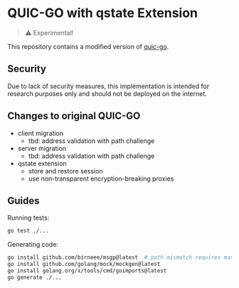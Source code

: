 # QUIC-GO with qstate Extension

> :warning: Experimental!

This repository contains a modified version of [quic-go](https://github.com/quic-go/quic-go).

## Security
Due to lack of security measures, this implementation is intended for research purposes only and should not be deployed on the internet.

## Changes to original QUIC-GO
- client migration
  - tbd: address validation with path challenge
- server migration
  - tbd: address validation with path challenge
- qstate extension
  - store and restore session
  - use non-transparent encryption-breaking proxies

## Guides

Running tests:
```bash
go test ./...
```

Generating code:
```bash
go install github.com/birneee/msgp@latest  # path mismatch requires manual git clone and go install
go install github.com/golang/mock/mockgen@latest
go install golang.org/x/tools/cmd/goimports@latest
go generate ./...
```
